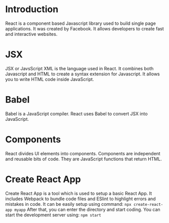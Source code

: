 # Introduction
React is a component based Javascript library used to build single page applications. It was created by Facebook. It allows developers to create fast and interactive websites.
# JSX
JSX or JavsScript XML is the language used in React. It combines both Javascript and HTML to create a syntax extension for Javascript. It allows you to write HTML code inside JavaScript.
# Babel
Babel is a JavaScript compiler. React uses Babel to convert JSX into JavaScript.
# Components
React divides UI elements into components. Components are independent and reusable bits of code. They are JavaScript functions that return HTML.
# Create React App
Create React App is a tool which is used to setup a basic React App. It includes Webpack to bundle code files and ESlint to highlight errors and mistakes in code.
It can be easily setup using command:
  `npx create-react-app myapp`
After that, you can enter the directory and start coding.
You can start the development server using:
  `npm start`
